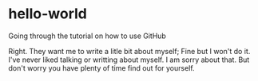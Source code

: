 # hello-world
Going through the tutorial on how to use GitHub

Right. They want me to write a litle bit about myself; Fine but I won't do it.
I've never liked talking or writting about myself. I am sorry about that. But don't
worry you have plenty of time find out for yourself.
